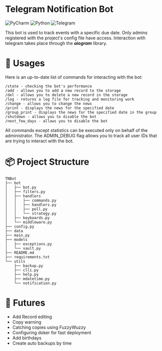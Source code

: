 # Telegram Notification Bot
![PyCharm](https://img.shields.io/badge/pycharm-143?style=for-the-badge&logo=pycharm&logoColor=black&color=black&labelColor=green)
![Python](https://img.shields.io/badge/python-3670A0?style=for-the-badge&logo=python&logoColor=ffdd54)
![Telegram](https://img.shields.io/badge/Telegram-2CA5E0?style=for-the-badge&logo=telegram&logoColor=white)

This bot is used to track events with a specific due date. Only admins registered with the project's config file have access. Interaction with telegram takes place through the ***aiogram*** library.
# :loudspeaker: Usages
Here is an up-to-date list of commands for interacting with the bot:
```
/state - checking the bot's performance  
/add - allows you to add a new record to the storage
/del - allows you to delete a new record in the storage
/log - returns a log file for tracking and monitoring work
/change - allows you to change the news
/print - displays the news for the specified date
/group_print - displays the news for the specified date in the group
/shutdown - allows you to disable the bot 
/next_few_days - allows you to disable the bot
```
All commands except statistics can be executed only on behalf of the administrator. The ADMIN_DEBUG flag allows you to track all user IDs that are trying to interact with the bot.

# :package: Project Structure
```
TNBot
├── bot
│   ├── bot.py
│   ├── filters.py
│   ├── handlers
│   │   ├── commands.py
│   │   ├── handlers.py
│   │   ├── poll.py
│   │   └── strategy.py
│   ├── keyboards.py
│   └── middleware.py
├── config.py
├── data
├── main.py
├── models
│   ├── exceptions.py
│   └── vault.py
├── README.md
├── requirements.txt
└── utils
    ├── backup.py
    ├── clli.py
    ├── help.py
    ├── mdatetime.py
    └── notification.py
```

# :bookmark_tabs: Futures
- Add Record editing
- Сopy warning
- Сatching copies using FuzzyWuzzy
- Сonfiguring doker for fast deployment
- Add birthdays 
- Сreate auto backups by time 